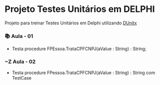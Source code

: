 # Projeto Testes Unitários em DELPHI
Projeto para treinar Testes Unitários em Delphi utilizando [DUnitx](https://docwiki.embarcadero.com/RADStudio/Alexandria/en/DUnitX_Overview)

### 📚 Aula - 01
- Testa procedure FPEssoa.TrataCPFCNPJ(aValue : String) : String;

### ~Z Aula - 02
- Testa procedure FPessoa.TrataCPFCNPJ(aValue : String) : String com TestCase
